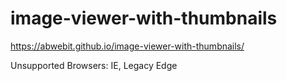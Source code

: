 # image-viewer-with-thumbnails

https://abwebit.github.io/image-viewer-with-thumbnails/  

Unsupported Browsers: IE, Legacy Edge
